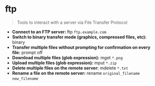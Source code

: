 # ftp
> Tools to interact with a server via File Transfer Protocol
- **Connect to an FTP server:**
ftp `ftp.example.com`
- **Switch to binary transfer mode (graphics, compressed files, etc):**
binary
- **Transfer multiple files without prompting for confirmation on every file:**
prompt off
- **Download multiple files (glob expression):**
mget `*.png`
- **Upload multiple files (glob expression):**
mput `*.zip`
- **Delete multiple files on the remote server:**
mdelete `*.txt`
- **Rename a file on the remote server:**
rename `original_filename` `new_filename`
